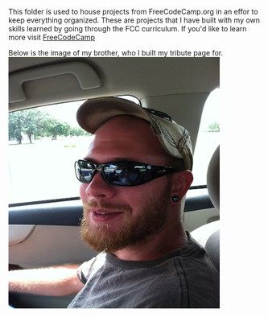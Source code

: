 This folder is used to house projects from FreeCodeCamp.org in an effor to keep everything organized.  These are projects that I have built with my own skills learned by going through the FCC curriculum.  If you'd like to learn more visit <a href="https://www.freecodecamp.org" target="_blank">FreeCodeCamp</a>

Below is the image of my brother, who I built my tribute page for.
<img src="https://github.com/JS-goose/Projects/blob/master/FCC/jeremy.jpg?raw=true" width=420 height=500>


